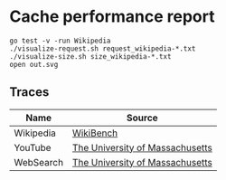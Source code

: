 # Cache performance report

```
go test -v -run Wikipedia
./visualize-request.sh request_wikipedia-*.txt
./visualize-size.sh size_wikipedia-*.txt
open out.svg
```

## Traces

Name         | Source
------------ | ------
Wikipedia    | [WikiBench](http://www.wikibench.eu/)
YouTube      | [The University of Massachusetts](http://traces.cs.umass.edu/index.php/Network/Network)
WebSearch    | [The University of Massachusetts](http://traces.cs.umass.edu/index.php/Storage/Storage)
